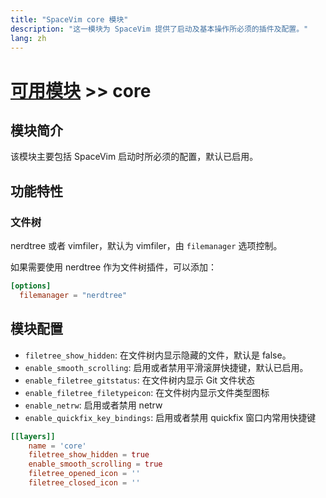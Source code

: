 ```yaml
---
title: "SpaceVim core 模块"
description: "这一模块为 SpaceVim 提供了启动及基本操作所必须的插件及配置。"
lang: zh
---
```


# [可用模块](../) >> core
 
## 模块简介

该模块主要包括 SpaceVim 启动时所必须的配置，默认已启用。

## 功能特性

### 文件树

nerdtree 或者 vimfiler，默认为 vimfiler，由 `filemanager` 选项控制。

如果需要使用 nerdtree 作为文件树插件，可以添加：

```toml
[options]
  filemanager = "nerdtree"
```

## 模块配置

- `filetree_show_hidden`: 在文件树内显示隐藏的文件，默认是 false。
- `enable_smooth_scrolling`: 启用或者禁用平滑滚屏快捷键，默认已启用。
- `enable_filetree_gitstatus`: 在文件树内显示 Git 文件状态
- `enable_filetree_filetypeicon`: 在文件树内显示文件类型图标
- `enable_netrw`: 启用或者禁用 netrw
- `enable_quickfix_key_bindings`: 启用或者禁用 quickfix 窗口内常用快捷键

```toml
[[layers]]
    name = 'core'
    filetree_show_hidden = true
    enable_smooth_scrolling = true
    filetree_opened_icon = ''
    filetree_closed_icon = ''
```
